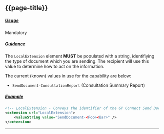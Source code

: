 ## {{page-title}}

<h5><ins>Usage</ins></h5>

<span class="mro-circle mandatory" title="Mandatory"></span> Mandatory


<h5><ins>Guidance</ins></h5>

The `LocalExtension` element **MUST** be populated with a string, identifiying the type of document which you are sending. The recipient will use this value to determine how to act on the information.

The current (known) values in use for the capability are below:

- `SendDocument-ConsultationReport` (Consultation Summary Report)



<h5><ins>Example</ins></h5>

```xml
<!-- LocalExtension - Conveys the identifier of the GP Connect Send Document health or social care use case -->
<extension url="LocalExtension">
    <valueString value="SendDocument-<Foo><Bar>" />
</extension>
```

---